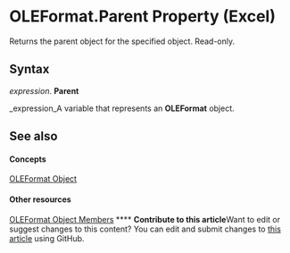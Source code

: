 
# OLEFormat.Parent Property (Excel)

Returns the parent object for the specified object. Read-only.


## Syntax

 _expression_. **Parent**

 _expression_A variable that represents an  **OLEFormat** object.


## See also


#### Concepts


 [OLEFormat Object](96ee06d8-e922-c48c-4406-bb2f5cbaa02a.md)
#### Other resources


 [OLEFormat Object Members](18f0bbed-752a-5e01-51f1-c17435b3adea.md)
****   **Contribute to this article**Want to edit or suggest changes to this content? You can edit and submit changes to  [this article](https://github.com/jhershey00/VBA_Excel_Test/OpenXMLCon/articles/21272b09-4cdb-59bf-ccbc-e0b6938feab9.md) using GitHub.

